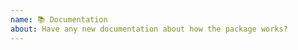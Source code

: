 ```yaml
---
name: 📚 Documentation
about: Have any new documentation about how the package works?
---
```


<!---
Thanks for filing an issue 😄 ! Before you submit, please read the following:

Search open/closed issues before submitting since someone might have asked the same thing before!
-->
